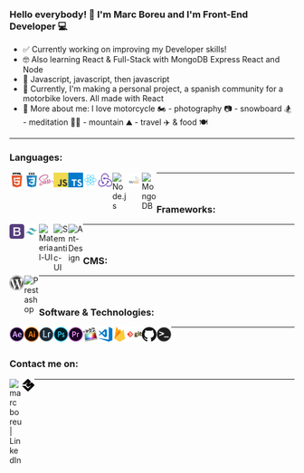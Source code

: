 ### Hello everybody! 👋 I'm Marc Boreu and I'm Front-End Developer 💻

- ✅ Currently working on improving my Developer skills!
- 🤓 Also learning React & Full-Stack with MongoDB Express React and Node
- 💪 Javascript, javascript, then javascript
- 🚧 Currently, I'm making a personal project, a spanish community for a motorbike lovers. All made with React
- 🚀 More about me: I love motorcycle 🏍️ - photography 📷 - snowboard 🏂 - meditation 🧘🏽 - mountain ⛰️ - travel ✈️ & food 🍽

---


### Languages:

<img align="left" alt="HTML5" width="26px" src="https://raw.githubusercontent.com/github/explore/80688e429a7d4ef2fca1e82350fe8e3517d3494d/topics/html/html.png" />
<img align="left" alt="CSS3" width="26px" src="https://raw.githubusercontent.com/github/explore/80688e429a7d4ef2fca1e82350fe8e3517d3494d/topics/css/css.png" /> 
<img align="left" alt="Sass" width="26px" src="https://raw.githubusercontent.com/github/explore/80688e429a7d4ef2fca1e82350fe8e3517d3494d/topics/sass/sass.png" />
<img align="left" alt="JavaScript" width="26px" src="https://raw.githubusercontent.com/github/explore/80688e429a7d4ef2fca1e82350fe8e3517d3494d/topics/javascript/javascript.png" />
<img align="left" alt="TypeScript" width="26px" src="https://raw.githubusercontent.com/github/explore/80688e429a7d4ef2fca1e82350fe8e3517d3494d/topics/typescript/typescript.png" />
<img align="left" alt="React" width="26px" src="https://raw.githubusercontent.com/github/explore/80688e429a7d4ef2fca1e82350fe8e3517d3494d/topics/react/react.png" />
<img align="left" alt="Redux" width="26px" src="https://raw.githubusercontent.com/github/explore/80688e429a7d4ef2fca1e82350fe8e3517d3494d/topics/redux/redux.png" />
<img align="left" alt="Node.js" width="26px" src="https://nodejs.org/static/images/logos/nodejs-new-pantone-black.svg" />
<img align="left" alt="MySQL" width="26px" src="https://raw.githubusercontent.com/github/explore/80688e429a7d4ef2fca1e82350fe8e3517d3494d/topics/mysql/mysql.png" />
<img align="left" alt="MongoDB" width="26px" src="https://steemitimages.com/p/JvFFVmatwWHRfvmtd53nmEJ94xpKydwmbSC5H5svBACH81DXCJpzvtmVTHhgaQ2ADcDHhATuiK56FxS2UeC9xGidZJUvkabaxMB431WeSUGcjbSaDiaeQCHKaca4khbu2JRwxaZdG2" />


---
<br>


### Frameworks:

<img align="left" alt="Bootstrap" width="26px" src="https://raw.githubusercontent.com/github/explore/80688e429a7d4ef2fca1e82350fe8e3517d3494d/topics/bootstrap/bootstrap.png" />
<img align="left" alt="Tailwind" width="26px" src="https://raw.githubusercontent.com/github/explore/80688e429a7d4ef2fca1e82350fe8e3517d3494d/topics/tailwind/tailwind.png" />
<img align="left" alt="Material-UI" width="26px" src="https://material-ui.com/static/logo_raw.svg" />
<img align="left" alt="Semantic-UI" width="26px" src="https://semantic-ui.com/images/logo.png" />
<img align="left" alt="Ant-Design" width="26px" src="https://gw.alipayobjects.com/zos/rmsportal/KDpgvguMpGfqaHPjicRK.svg" />


---
<br>


### CMS:

<img align="left" alt="Wordpress" width="26px" src="https://raw.githubusercontent.com/github/explore/80688e429a7d4ef2fca1e82350fe8e3517d3494d/topics/wordpress/wordpress.png" />
<img align="left" alt="Prestashop" width="26px" src="https://axeptio.imgix.net/2020/04/584815d1cef1014c0b5e4976.png?w=300?auto=format&fit=crop&w=170&h=auto&dpr=1" />


---
<br>


### Software & Technologies:

<img align="left" alt="Adobe After Effects" width="26px" src="https://raw.githubusercontent.com/marcboreu/marcboreu/main/AdobeAfterEffects.png" />
<img align="left" alt="Adobe Illustrator" width="26px" src="https://raw.githubusercontent.com/marcboreu/marcboreu/main/AdobeIlustrator.png" />
<img align="left" alt="Adobe Lightroom" width="26px" src="https://raw.githubusercontent.com/marcboreu/marcboreu/main/AdobeLightroom.png" />
<img align="left" alt="Adobe Photoshop" width="26px" src="https://raw.githubusercontent.com/marcboreu/marcboreu/main/AdobePhotoshop.png" />
<img align="left" alt="Adobe Premiere" width="26px" src="https://raw.githubusercontent.com/marcboreu/marcboreu/main/AdobePremiere.png" />
<img align="left" alt="Final Cut Pro" width="26px" src="https://raw.githubusercontent.com/marcboreu/marcboreu/main/final-cut-pro-x-logo.png" />
<img align="left" alt="Visual Studio Code" width="26px" src="https://raw.githubusercontent.com/marcboreu/marcboreu/main/1200px-Visual_Studio_Code_1.18_icon.svg.png" />
<img align="left" alt="Google Firebase" width="26px" src="https://raw.githubusercontent.com/marcboreu/marcboreu/main/googleFirebase.png" />
<img align="left" alt="Git" width="26px" src="https://raw.githubusercontent.com/github/explore/80688e429a7d4ef2fca1e82350fe8e3517d3494d/topics/git/git.png" />
<img align="left" alt="GitHub" width="26px" src="https://raw.githubusercontent.com/github/explore/78df643247d429f6cc873026c0622819ad797942/topics/github/github.png" />
<img align="left" alt="Terminal" width="26px" src="https://raw.githubusercontent.com/github/explore/80688e429a7d4ef2fca1e82350fe8e3517d3494d/topics/terminal/terminal.png" />


---
<br>



### Contact me on:

[<img align="left" alt="marc boreu | LinkedIn" width="22px" src="https://cdn.jsdelivr.net/npm/simple-icons@v3/icons/linkedin.svg" />][linkedin]
[<img align="left" alt="marcboreu.com" width="22px" src="https://raw.githubusercontent.com/marcboreu/marcboreu/main/logoMarcBoreu__.png" />][website]

[linkedin]: https://www.linkedin.com/in/marcboreu/
[website]: https://marcboreu.com/


---
<br>



